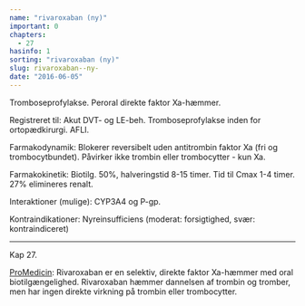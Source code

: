 ```yaml
---
name: "rivaroxaban (ny)"
important: 0
chapters:
  - 27
hasinfo: 1
sorting: "rivaroxaban (ny)"
slug: rivaroxaban--ny-
date: "2016-06-05"
---
```


Tromboseprofylakse. Peroral direkte faktor Xa-hæmmer.

Registreret til: Akut DVT- og LE-beh. Tromboseprofylakse inden for
ortopædkirurgi. AFLI.

Farmakodynamik: Blokerer reversibelt uden antitrombin faktor Xa (fri og
trombocytbundet). Påvirker ikke trombin eller trombocytter - kun Xa.

Farmakokinetik: Biotilg. 50%, halveringstid 8-15 timer. Tid til Cmax 1-4 timer.
27% elimineres renalt.

Interaktioner (mulige): CYP3A4 og P-gp.

Kontraindikationer: Nyreinsufficiens (moderat: forsigtighed, svær:
kontraindiceret)

<hr>

Kap 27.

<a href="http://pro.medicin.dk/Laegemiddelgrupper/Grupper/317880" target="_blank">ProMedicin</a>:
Rivaroxaban er en selektiv, direkte faktor Xa-hæmmer med oral biotilgængelighed.
Rivaroxaban hæmmer dannelsen af trombin og tromber, men har ingen direkte
virkning på trombin eller trombocytter.
